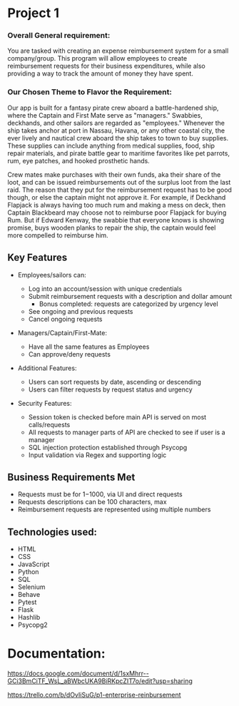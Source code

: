 # Project 1
### Overall General requirement:
You are tasked with creating an expense reimbursement system for a small company/group. 
This program will allow employees to create reimbursement requests for their business expenditures, 
while also providing a way to track the amount of money they have spent.

### Our Chosen Theme to Flavor the Requirement:
Our app is built for a fantasy pirate crew aboard a battle-hardened ship, where the Captain and
First Mate serve as "managers." Swabbies, deckhands, and other sailors are regarded as "employees."
Whenever the ship takes anchor at port in Nassau, Havana, or any other coastal city, the ever
lively and nautical crew aboard the ship takes to town to buy supplies. These supplies can
include anything from medical supplies, food, ship repair materials, and pirate battle gear to
maritime favorites like pet parrots, rum, eye patches, and hooked prosthetic hands.

Crew mates make purchases with their own funds, aka their share of the loot, and can be issued 
reimbursements out of the surplus loot from the last raid. The reason that they put for the
reimbursement request has to be good though, or else the captain might not approve it. For
example, if Deckhand Flapjack is always having too much rum and making a mess on deck, then
Captain Blackbeard may choose not to reimburse poor Flapjack for buying Rum.
But if Edward Kenway, the swabbie
that everyone knows is showing promise, buys wooden planks to repair the ship, the captain
would feel more compelled to reimburse him.

## Key Features

- Employees/sailors can:
    - Log into an account/session with unique credentials
    - Submit reimbursement requests with a description and dollar amount
      - Bonus completed: requests are categorized by urgency level
    - See ongoing and previous requests
    - Cancel ongoing requests


- Managers/Captain/First-Mate:
  - Have all the same features as Employees
  - Can approve/deny requests


- Additional Features:
  - Users can sort requests by date, ascending or descending
  - Users can filter requests by request status and urgency

- Security Features:
  - Session token is checked before main API is served on most calls/requests
  - All requests to manager parts of API are checked to see if user is a manager
  - SQL injection protection established through Psycopg
  - Input validation via Regex and supporting logic


## Business Requirements Met

- Requests must be for $1-$1000, via UI and direct requests
- Requests descriptions can be 100 characters, max
- Reimbursement requests are represented using multiple numbers


## Technologies used:
- HTML
- CSS
- JavaScript
- Python
- SQL
- Selenium
- Behave
- Pytest
- Flask
- Hashlib
- Psycopg2


# Documentation:

https://docs.google.com/document/d/1sxMhrr--GCi3BmCiTF_WsL_aBWbcUKA9BiRKpcZIT7o/edit?usp=sharing

https://trello.com/b/dOvIiSuG/p1-enterprise-reinbursement

